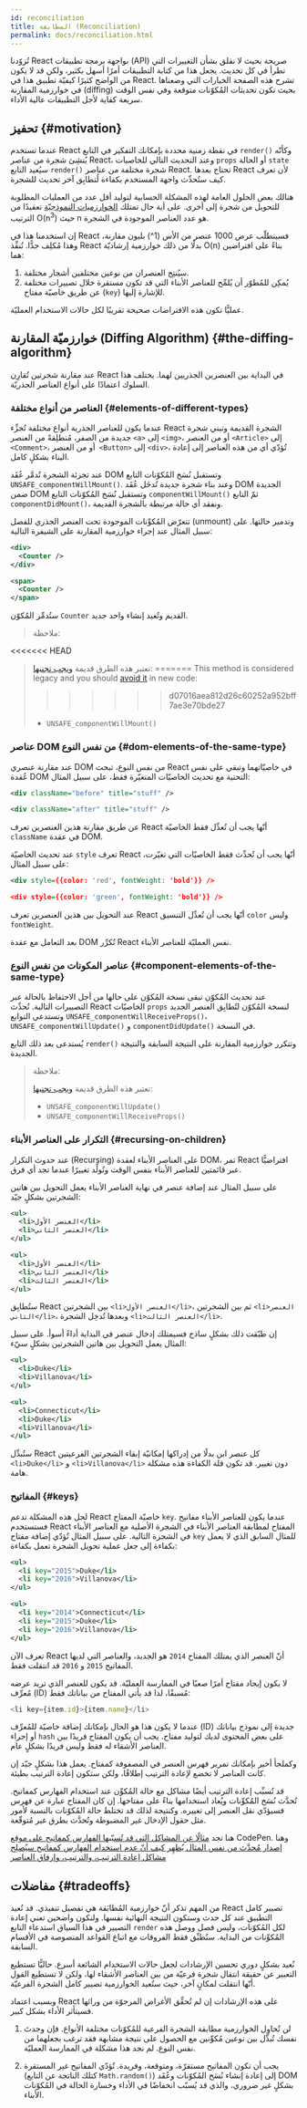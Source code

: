 ```yaml
---
id: reconciliation
title: المطابقة (Reconciliation)
permalink: docs/reconciliation.html
---
```


تُزوّدنا React بواجهة برمجة تطبيقات (API) صريحة بحيث لا نقلق بشأن التغييرات التي تطرأ في كل تحديث. يجعل هذا من كتابة التطبيقات أمرًا أسهل بكثير، ولكن قد لا يكون من الواضح كثيرًا كيفيّة تطبيق هذا في React. تشرح هذه الصفحة الخيارات التي وضعناها في خوارزمية المقارنة (diffing) بحيث تكون تحديثات المُكوّنات متوقعة وفي نفس الوقت سريعة كفاية لأجل التطبيقات عالية الأداء.

## تحفيز {#motivation}

عندما تستخدم React في نقطة زمنية محددة بإمكانك التفكير في التابع `render()` وكأنّه يُنشِئ شجرة من عناصر React،  وعند التحديث التالي للخاصيات `props` أو الحالة `state`  سيُعيد التابع `render()‎` شجرة مختلفة من عناصر React. تحتاج بعدها React لأن تعرف كيف ستُحدِّث واجهة المستخدم بكفاءة لُتطابِق آخر تحديث للشجرة. 

هنالك بعض الحلول العامة لهذه المشكلة الحسابية لتوليد أقل عدد من العمليات المطلوبة للتحويل من شجرة إلى أخرى. على أية حال تمتلك [الخوارزميات النموذجيّة](https://grfia.dlsi.ua.es/ml/algorithms/references/editsurvey_bille.pdf) تعقيدًا من الترتيب O(n<sup>3</sup>) حيث n هو عدد العناصر الموجودة في الشجرة. 

إن استخدمنا هذا في React فسيتطلّب عرض 1000 عنصر من الأس (1^) بليون مقارنة، وهذا مُكلِف جدًّا. تُنفِّذ React بدلًا من ذلك خوارزمية إرشاديّة O(n)‎ بناءً على افتراضين هما:

1. سيُنتِج العنصران من نوعين مختلفين أشجار مختلفة.
2. يُمكِن للمُطوّر أن يُلمِّح للعناصر الأبناء التي قد تكون مستقرة خلال تصييرات مختلفة عن طريق خاصيّة مفتاح (`key`) للإشارة إليها.

عمليًّا تكون هذه الافتراضات صحيحة تقريبًا لكل حالات الاستخدام العمليّة.

## خوارزميّة المقارنة (Diffing Algorithm) {#the-diffing-algorithm}

عند مقارنة شجرتين تُقارِن React في البداية بين العنصرين الجذريين لهما. يختلف هذا السلوك اعتمادًا على أنواع العناصر الجذريّة.

### العناصر من أنواع مختلفة {#elements-of-different-types}

عندما يكون للعناصر الجذرية أنواع مختلفة تُجزِّء React الشجرة القديمة وتبني شجرة جديدة من الصفر، مُنطلِقةً من العنصر `<a>` إلى `<img>`، أو من العنصر `<Article>` إلى `<Comment>`، أو من العنصر` <Button>` إلى `<div>`، تُؤدّي أي من هذه العناصر إلى إعادة البناء بشكلٍ كامل.

عند تجزئة الشجرة تُدمَّر عُقَد DOM وتستقبل نُسَخ المُكوّنات التابع `UNSAFE_componentWillMount()`‎. وعند بناء شجرة جديدة تُدخَل عُقَد DOM الجديدة ضمن DOM وتستقبل نُسَخ المُكوّنات التابع `componentWillMount()`‎ ثمّ التابع `componentDidMount()`‎، ونفقد أي حالة مرتبطة بالشجرة القديمة.

تتعرّض المُكوِّنات الموجودة تحت العنصر الجذري للفصل (unmount) وتدمير حالتها. على سبيل المثال عند إجراء خوارزمية المقارنة على الشيفرة التالية:

```xml
<div>
  <Counter />
</div>

<span>
  <Counter />
</span>
```

ستُدمِّر المُكوّن `Counter` القديم وتُعيد إنشاء واحد جديد.

>ملاحظة:
>
<<<<<<< HEAD
>تعتبر هذه الطرق قديمة [ويجب تجنبها](/blog/2018/03/27/update-on-async-rendering.html):
=======
>This method is considered legacy and you should [avoid it](/blog/2018/03/27/update-on-async-rendering.html) in new code:
>>>>>>> d07016aea812d26c60252a952bff7ae3e70bde27
>
>- `UNSAFE_componentWillMount()`

### عناصر DOM من نفس النوع {#dom-elements-of-the-same-type}

عند مقارنة عنصري DOM من نفس النوع، تبحث React في خاصيّاتهما وتبقي على نفس عُقدة DOM التحتية مع تحديث الخاصيّات المتغيّرة فقط، على سبيل المثال:

```xml
<div className="before" title="stuff" />

<div className="after" title="stuff" />
```

عن طريق مقارنة هذين العنصرين تعرف React أنّها يجب أن تُعدِّل فقط الخاصيّة `className` في عقدة DOM.

عند تحديث الخاصيّة `style` تعرف React أنّها يجب أن تُحدِّث فقط الخاصيّات التي تغيّرت، على سبيل المثال:

```xml
<div style={{color: 'red', fontWeight: 'bold'}} />

<div style={{color: 'green', fontWeight: 'bold'}} />
```

عند التحويل بين هذين العنصرين تعرف React أنّها يجب أن تُعدِّل التنسيق `color` وليس `fontWeight`.

بعد التعامل مع عقدة DOM تُكرِّر React نفس العمليّة للعناصر الأبناء.

### عناصر المكونات من نفس النوع {#component-elements-of-the-same-type}

عند تحديث المُكوّن تبقى نسخة المُكوّن على حالها من أجل الاحتفاظ بالحالة عبر التصييرات التالية. تُحدِّث React الخاصيّات `props` لنسخة المُكوّن لتُطابِق العنصر الجديد وتستدعي التوابع `UNSAFE_componentWillReceiveProps()`‎، `UNSAFE_componentWillUpdate()` و‎ `componentDidUpdate()` في النسخة.

يُستدعى بعد ذلك التابع `render()`‎ وتتكرر خوارزمية المقارنة على النتيجة السابقة والنتيجة الجديدة.

>ملاحظة:
>
>تعتبر هذه الطرق قديمة [ويجب تجنبها](/blog/2018/03/27/update-on-async-rendering.html):
>
>- `UNSAFE_componentWillUpdate()`
>- `UNSAFE_componentWillReceiveProps()`

### التكرار على العناصر الأبناء {#recursing-on-children}

عند حدوث التكرار (Recursing) على العناصر الأبناء لعقدة DOM، تمر React افتراضيًّا عبر قائمتين للعناصر الأبناء بنفس الوقت وتُولِّد تغييرًا عندما تجد أي فرق.

على سبيل المثال عند إضافة عنصر في نهاية العناصر الأبناء يعمل التحويل بين هاتين الشجرتين بشكلٍ جيّد:

```xml
<ul>
  <li>العنصر الأول</li>
  <li>العنصر الثاني</li>
</ul>

<ul>
  <li>العنصر الأول</li>
  <li>العنصر الثاني</li>
  <li>العنصر الثالث</li>
</ul>
```

ستُطابِق React بين الشجرتين `<li>العنصر الأول</li>`، ثم بين الشجرتين `<li>العنصر الثاني</li>`، وبعدها تُدخِل الشجرة `<li>العنصر الثالث</li>`.

إن طبّقت ذلك بشكلٍ ساذج فسيمتلك إدخال عنصر في البداية أداءً أسوأ. على سبيل المثال يعمل التحويل بين هاتين الشجرتين بشكلٍ سيّء:

```xml
<ul>
  <li>Duke</li>
  <li>Villanova</li>
</ul>

<ul>
  <li>Connecticut</li>
  <li>Duke</li>
  <li>Villanova</li>
</ul>
```

ستُبدِّل React كل عنصر ابن بدلًا من إدراكها إمكانيّة إبقاء الشجرتين الفرعيتين `<li>Duke</li>` و `<li>Villanova</li>` دون تغيير. قد تكون قلة الكفاءة هذه مشكلة هامة.

### المفاتيح {#keys}

لحل هذه المشكلة تدعم React خاصيّة المفتاح `key`. عندما يكون للعناصر الأبناء مفاتيح فستستخدم React المفتاح لمطابقة العناصر الأبناء في الشجرة الأصلية مع العناصر الأبناء في الشجرة التالية. على سبيل المثال تُؤدّي إضافة مفتاح `key` للمثال السابق الذي لا يعمل بكفاءة إلى جعل عملية تحويل الشجرة تعمل بكفاءة:

```xml
<ul>
  <li key="2015">Duke</li>
  <li key="2016">Villanova</li>
</ul>

<ul>
  <li key="2014">Connecticut</li>
  <li key="2015">Duke</li>
  <li key="2016">Villanova</li>
</ul>
```
تعرف الآن React أنّ العنصر الذي يمتلك المفتاح `2014` هو الجديد، والعناصر التي لديها المفاتيح `2015` و `2016` قد انتقلت فقط.

لا يكون إيجاد مفتاح أمرًا صعبًا في الممارسة العمليّة. قد يكون للعنصر الذي تريد عرضه مُعرِّف (ID) مُسبقًا، لذا قد يأتي المفتاح من بياناتك فقط:

```js
<li key={item.id}>{item.name}</li>
```

عندما لا يكون هذا هو الحال بإمكانك إضافة خاصيّة للمُعرِّف (ID) جديدة إلى نموذج بياناتك أو إجراء `hash` على بعض المحتوى لديك لتوليد مفتاح. يجب أن يكون المفتاح فريدًا بين العناصر الأشقاء له فقط وليس فريدًا بشكلٍ عام.

وكملجأ أخير بإمكانك تمرير فهرس العنصر في المصفوفة كمفتاح. يعمل هذا بشكلٍ جيّد إن كانت العناصر لا تخضع لإعادة الترتيب إطلاقًا، ولكن ستكون إعادة الترتيب بطيئة.

قد تُسبِّب إعادة الترتيب أيضًا مشاكل مع حالة المُكوِّن عند استخدام الفهارس كمفاتيح. تُحدَّث نُسَخ المُكوِّنات ويُعاد استخدامها بناءً على مفتاحها. إن كان المفتاح عبارة عن فهرس فسيؤدّي نقل العنصر إلى تغييره. وكنتيجة لذلك قد تختلط حالة المُكوّنات بالنسبة لأمور مثل حقول الإدخال غير المضبوطة وتُحدَّث بطرق غير مُتوقّعة.

هنا تجد [مثالًا عن المشاكل التي قد تُسبّبها الفهارس كمفاتيح على موقع](codepen://reconciliation/index-used-as-key) CodePen. وهنا [إصدار مُحدَّث من نفس المثال يُظهِر كيف أنّ عدم استخدام الفهارس كمفاتيح سيُصلِح مشاكل إعادة الترتيب، والترتيب، وإرفاق العناصر](codepen://reconciliation/no-index-used-as-key)

## مفاضلات {#tradeoffs}

من المهم تذكر أنّ خوارزمية المُطابَقة هي تفصيل تنفيذي. قد تُعيد React تصيير كامل التطبيق عند كل حدث وستكون النتيجة النهائية نفسها. ولنكون واضحين تعني إعادة التصيير في هذا السياق استدعاء التابع `render` لكل المُكوّنات، وليس فصل ووصل هذه المُكوِّنات من البداية. ستُطبِّق فقط الفروقات مع اتباع القواعد المنصوصة في الأقسام السابقة.

نُعيد بشكلٍ دوري تحسين الإرشادات لجعل حالات الاستخدام الشائعة أسرع. حاليًّا تستطيع التعبير عن حقيقة انتقال شجرة فرعيّة من بين العناصر الأشقاء لها، ولكن لا تستطيع القول أنّها انتقلت لمكانٍ آخر، حيث ستُعيد الخوارزمية تصيير كامل الشجرة الفرعيّة.

وبسبب اعتماد React على هذه الإرشادات إن لم تُحقِّق الأغراض المرجوّة من ورائها فسيتأثر الأداء بشكل كبير.

1. لن تُحاوِل الخوارزمية مطابقة الشجرة الفرعية للمُكوّنات مختلفة الأنواع. فإن وجدتَ نفسك تُبدِّل بين نوعين مُكوِّنين مع الحصول على نتيجة مشابهة فقد ترغب بجعلهما من نفس النوع. لم نجد هذا مشكلة في الممارسة العمليّة.

2. يجب أن تكون المفاتيح مستقرّة، ومتوقعة، وفريدة. تُؤدّي المفاتيح غير المستقرة (كتلك الناتجة عن التابع `Math.random()`‎) إلى إعادة إنشاء نُسَخ المُكوّنات وعُقَد DOM بشكلٍ غير ضروري، والذي قد يُسبّب انخفاضًا في الأداء وخسارة الحالة في المُكوّنات الأبناء.
